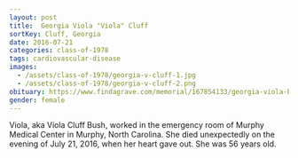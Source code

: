 ```yaml
---
layout: post
title:  Georgia Viola "Viola" Cluff
sortKey: Cluff, Georgia
date: 2016-07-21
categories: class-of-1978
tags: cardiovascular-disease
images:
  - /assets/class-of-1978/georgia-v-cluff-1.jpg
  - /assets/class-of-1978/georgia-v-cluff-2.png
obituary: https://www.findagrave.com/memorial/167854133/georgia-viola-bush
gender: female
---
```

Viola, aka Viola Cluff Bush, worked in the emergency room of Murphy Medical Center in Murphy, North Carolina. She died unexpectedly on the evening of July 21, 2016, when her heart gave out. She was 56 years old.
